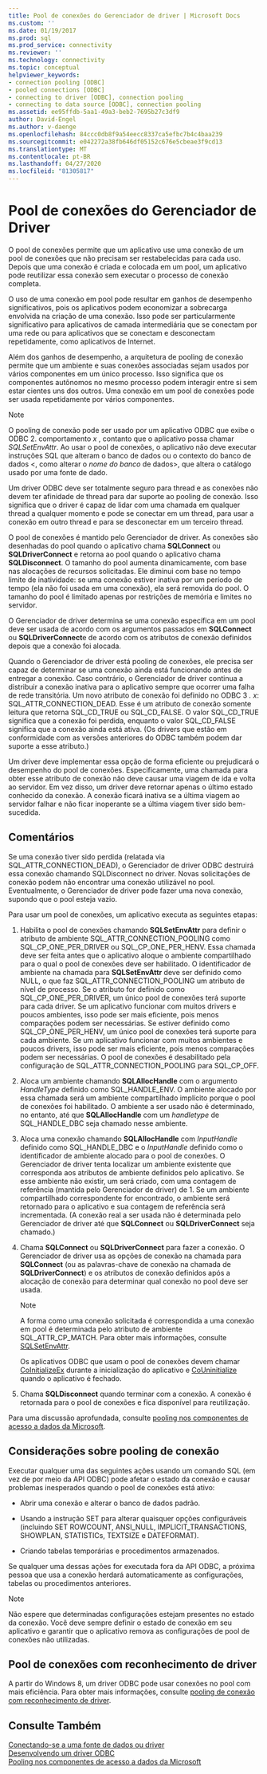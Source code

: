 ```yaml
---
title: Pool de conexões do Gerenciador de driver | Microsoft Docs
ms.custom: ''
ms.date: 01/19/2017
ms.prod: sql
ms.prod_service: connectivity
ms.reviewer: ''
ms.technology: connectivity
ms.topic: conceptual
helpviewer_keywords:
- connection pooling [ODBC]
- pooled connections [ODBC]
- connecting to driver [ODBC], connection pooling
- connecting to data source [ODBC], connection pooling
ms.assetid: ee95ffdb-5aa1-49a3-beb2-7695b27c3df9
author: David-Engel
ms.author: v-daenge
ms.openlocfilehash: 84ccc0db8f9a54eecc8337ca5efbc7b4c4baa239
ms.sourcegitcommit: e042272a38fb646df05152c676e5cbeae3f9cd13
ms.translationtype: MT
ms.contentlocale: pt-BR
ms.lasthandoff: 04/27/2020
ms.locfileid: "81305817"
---
```

# <a name="driver-manager-connection-pooling"></a>Pool de conexões do Gerenciador de Driver
O pool de conexões permite que um aplicativo use uma conexão de um pool de conexões que não precisam ser restabelecidas para cada uso. Depois que uma conexão é criada e colocada em um pool, um aplicativo pode reutilizar essa conexão sem executar o processo de conexão completa.  
  
 O uso de uma conexão em pool pode resultar em ganhos de desempenho significativos, pois os aplicativos podem economizar a sobrecarga envolvida na criação de uma conexão. Isso pode ser particularmente significativo para aplicativos de camada intermediária que se conectam por uma rede ou para aplicativos que se conectam e desconectam repetidamente, como aplicativos de Internet.  
  
 Além dos ganhos de desempenho, a arquitetura de pooling de conexão permite que um ambiente e suas conexões associadas sejam usados por vários componentes em um único processo. Isso significa que os componentes autônomos no mesmo processo podem interagir entre si sem estar cientes uns dos outros. Uma conexão em um pool de conexões pode ser usada repetidamente por vários componentes.  
  
> [!NOTE]
>  O pooling de conexão pode ser usado por um aplicativo ODBC que exibe o ODBC 2. comportamento *x* , contanto que o aplicativo possa chamar *SQLSetEnvAttr*. Ao usar o pool de conexões, o aplicativo não deve executar instruções SQL que alteram o banco de dados ou o contexto do banco de dados \<, como alterar o *nome do banco* de dados>, que altera o catálogo usado por uma fonte de dado.  


 Um driver ODBC deve ser totalmente seguro para thread e as conexões não devem ter afinidade de thread para dar suporte ao pooling de conexão. Isso significa que o driver é capaz de lidar com uma chamada em qualquer thread a qualquer momento e pode se conectar em um thread, para usar a conexão em outro thread e para se desconectar em um terceiro thread.  
  
 O pool de conexões é mantido pelo Gerenciador de driver. As conexões são desenhadas do pool quando o aplicativo chama **SQLConnect** ou **SQLDriverConnect** e retorna ao pool quando o aplicativo chama **SQLDisconnect**. O tamanho do pool aumenta dinamicamente, com base nas alocações de recursos solicitadas. Ele diminui com base no tempo limite de inatividade: se uma conexão estiver inativa por um período de tempo (ela não foi usada em uma conexão), ela será removida do pool. O tamanho do pool é limitado apenas por restrições de memória e limites no servidor.  
  
 O Gerenciador de driver determina se uma conexão específica em um pool deve ser usada de acordo com os argumentos passados em **SQLConnect** ou **SQLDriverConnect**e de acordo com os atributos de conexão definidos depois que a conexão foi alocada.  
  
 Quando o Gerenciador de driver está pooling de conexões, ele precisa ser capaz de determinar se uma conexão ainda está funcionando antes de entregar a conexão. Caso contrário, o Gerenciador de driver continua a distribuir a conexão inativa para o aplicativo sempre que ocorrer uma falha de rede transitória. Um novo atributo de conexão foi definido no ODBC 3 *. x*: SQL_ATTR_CONNECTION_DEAD. Esse é um atributo de conexão somente leitura que retorna SQL_CD_TRUE ou SQL_CD_FALSE. O valor SQL_CD_TRUE significa que a conexão foi perdida, enquanto o valor SQL_CD_FALSE significa que a conexão ainda está ativa. (Os drivers que estão em conformidade com as versões anteriores do ODBC também podem dar suporte a esse atributo.)  
  
 Um driver deve implementar essa opção de forma eficiente ou prejudicará o desempenho do pool de conexões. Especificamente, uma chamada para obter esse atributo de conexão não deve causar uma viagem de ida e volta ao servidor. Em vez disso, um driver deve retornar apenas o último estado conhecido da conexão. A conexão ficará inativa se a última viagem ao servidor falhar e não ficar inoperante se a última viagem tiver sido bem-sucedida.  
  
## <a name="remarks"></a>Comentários  
 Se uma conexão tiver sido perdida (relatada via SQL_ATTR_CONNECTION_DEAD), o Gerenciador de driver ODBC destruirá essa conexão chamando SQLDisconnect no driver. Novas solicitações de conexão podem não encontrar uma conexão utilizável no pool. Eventualmente, o Gerenciador de driver pode fazer uma nova conexão, supondo que o pool esteja vazio.  
  
 Para usar um pool de conexões, um aplicativo executa as seguintes etapas:  
  
1.  Habilita o pool de conexões chamando **SQLSetEnvAttr** para definir o atributo de ambiente SQL_ATTR_CONNECTION_POOLING como SQL_CP_ONE_PER_DRIVER ou SQL_CP_ONE_PER_HENV. Essa chamada deve ser feita antes que o aplicativo aloque o ambiente compartilhado para o qual o pool de conexões deve ser habilitado. O identificador de ambiente na chamada para **SQLSetEnvAttr** deve ser definido como NULL, o que faz SQL_ATTR_CONNECTION_POOLING um atributo de nível de processo. Se o atributo for definido como SQL_CP_ONE_PER_DRIVER, um único pool de conexões terá suporte para cada driver. Se um aplicativo funcionar com muitos drivers e poucos ambientes, isso pode ser mais eficiente, pois menos comparações podem ser necessárias. Se estiver definido como SQL_CP_ONE_PER_HENV, um único pool de conexões terá suporte para cada ambiente. Se um aplicativo funcionar com muitos ambientes e poucos drivers, isso pode ser mais eficiente, pois menos comparações podem ser necessárias. O pool de conexões é desabilitado pela configuração de SQL_ATTR_CONNECTION_POOLING para SQL_CP_OFF.  
  
2.  Aloca um ambiente chamando **SQLAllocHandle** com o argumento *HandleType* definido como SQL_HANDLE_ENV. O ambiente alocado por essa chamada será um ambiente compartilhado implícito porque o pool de conexões foi habilitado. O ambiente a ser usado não é determinado, no entanto, até que **SQLAllocHandle** com um *handletype* de SQL_HANDLE_DBC seja chamado nesse ambiente.  
  
3.  Aloca uma conexão chamando **SQLAllocHandle** com *InputHandle* definido como SQL_HANDLE_DBC e o *InputHandle* definido como o identificador de ambiente alocado para o pool de conexões. O Gerenciador de driver tenta localizar um ambiente existente que corresponda aos atributos de ambiente definidos pelo aplicativo. Se esse ambiente não existir, um será criado, com uma contagem de referência (mantida pelo Gerenciador de driver) de 1. Se um ambiente compartilhado correspondente for encontrado, o ambiente será retornado para o aplicativo e sua contagem de referência será incrementada. (A conexão real a ser usada não é determinada pelo Gerenciador de driver até que **SQLConnect** ou **SQLDriverConnect** seja chamado.)  
  
4.  Chama **SQLConnect** ou **SQLDriverConnect** para fazer a conexão. O Gerenciador de driver usa as opções de conexão na chamada para **SQLConnect** (ou as palavras-chave de conexão na chamada de **SQLDriverConnect**) e os atributos de conexão definidos após a alocação de conexão para determinar qual conexão no pool deve ser usada.  
  
    > [!NOTE]  
    >  A forma como uma conexão solicitada é correspondida a uma conexão em pool é determinada pelo atributo de ambiente SQL_ATTR_CP_MATCH. Para obter mais informações, consulte [SQLSetEnvAttr](../../../odbc/reference/syntax/sqlsetenvattr-function.md).  
  
     Os aplicativos ODBC que usam o pool de conexões devem chamar [CoInitializeEx](https://go.microsoft.com/fwlink/?LinkID=116307) durante a inicialização do aplicativo e [CoUninitialize](https://go.microsoft.com/fwlink/?LinkId=116310) quando o aplicativo é fechado.  
  
5.  Chama **SQLDisconnect** quando terminar com a conexão. A conexão é retornada para o pool de conexões e fica disponível para reutilização.  
  
 Para uma discussão aprofundada, consulte [pooling nos componentes de acesso a dados da Microsoft](https://go.microsoft.com/fwlink/?LinkId=120776).  
  
## <a name="connection-pooling-considerations"></a>Considerações sobre pooling de conexão  
 Executar qualquer uma das seguintes ações usando um comando SQL (em vez de por meio da API ODBC) pode afetar o estado da conexão e causar problemas inesperados quando o pool de conexões está ativo:  
  
-   Abrir uma conexão e alterar o banco de dados padrão.  
  
-   Usando a instrução SET para alterar quaisquer opções configuráveis (incluindo SET ROWCOUNT, ANSI_NULL, IMPLICIT_TRANSACTIONS, SHOWPLAN, STATISTICs, TEXTSIZE e DATEFORMAT).  
  
-   Criando tabelas temporárias e procedimentos armazenados.  
  
 Se qualquer uma dessas ações for executada fora da API ODBC, a próxima pessoa que usa a conexão herdará automaticamente as configurações, tabelas ou procedimentos anteriores.  
  
> [!NOTE]  
>  Não espere que determinadas configurações estejam presentes no estado da conexão. Você deve sempre definir o estado de conexão em seu aplicativo e garantir que o aplicativo remova as configurações de pool de conexões não utilizadas.  
  
## <a name="driver-aware-connection-pooling"></a>Pool de conexões com reconhecimento de driver  
 A partir do Windows 8, um driver ODBC pode usar conexões no pool com mais eficiência. Para obter mais informações, consulte [pooling de conexão com reconhecimento de driver](../../../odbc/reference/develop-app/driver-aware-connection-pooling.md).  
  
## <a name="see-also"></a>Consulte Também  
 [Conectando-se a uma fonte de dados ou driver](../../../odbc/reference/develop-app/connecting-to-a-data-source-or-driver.md)   
 [Desenvolvendo um driver ODBC](../../../odbc/reference/develop-driver/developing-an-odbc-driver.md)   
 [Pooling nos componentes de acesso a dados da Microsoft](https://go.microsoft.com/fwlink/?LinkId=120776)
